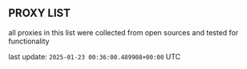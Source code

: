 ## PROXY LIST

all proxies in this list were collected from open sources and tested for functionality

last update: `2025-01-23 00:36:00.489908+00:00` UTC